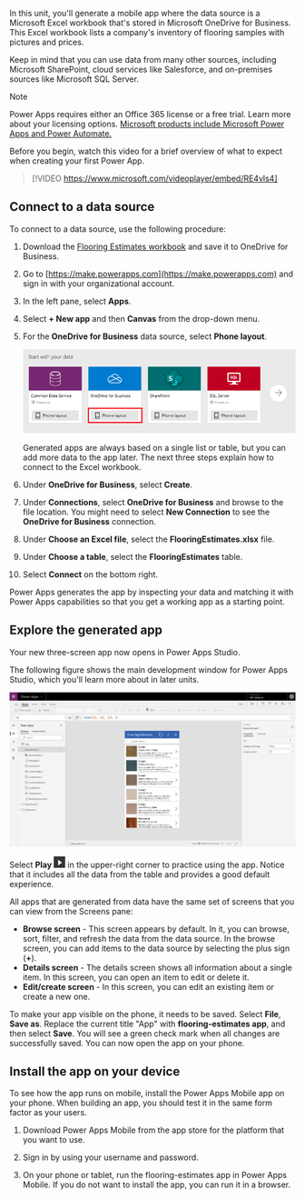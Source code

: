In this unit, you'll generate a mobile app where the data source is a Microsoft Excel workbook that's stored in Microsoft OneDrive for Business. This Excel workbook lists a company's inventory of flooring samples with pictures and prices.

Keep in mind that you can use data from many other sources, including Microsoft SharePoint, cloud services like Salesforce, and on-premises sources like Microsoft SQL Server.

> [!NOTE]
> Power Apps requires either an Office 365 license or a free trial. Learn more about your licensing options. [Microsoft products include Microsoft Power Apps and Power Automate.](https://docs.microsoft.com/powerapps/administrator/pricing-billing-skus)

Before you begin, watch this video for a brief overview of what to expect when creating your first Power App.

> [!VIDEO https://www.microsoft.com/videoplayer/embed/RE4vls4] 

## Connect to a data source

To connect to a data source, use the following procedure: 

1. Download the [Flooring Estimates workbook](https://az787822.vo.msecnd.net/documentation/get-started-from-data/FlooringEstimates.xlsx) and save it to OneDrive for Business.

1. Go to [https://make.powerapps.com](https://make.powerapps.com) and sign in with your organizational account.

1. In the left pane, select **Apps**.

1. Select **+ New app** and then **Canvas** from the drop-down menu.
1. For the **OneDrive for Business** data source, select **Phone layout**.

    ![Phone app from Excel](../media/powerapps-start-excel.png)

    Generated apps are always based on a single list or table, but you can add more data to the app later. The next three steps explain how to connect to the Excel workbook.

1. Under **OneDrive for Business**, select **Create**.  
1. Under **Connections**, select **OneDrive for Business** and browse to the file location.
    You might need to select **New Connection** to see the **OneDrive for Business** connection. 
1. Under **Choose an Excel file**, select the **FlooringEstimates.xlsx** file.
1. Under **Choose a table**, select the **FlooringEstimates** table. 
1. Select **Connect** on the bottom right.

Power Apps generates the app by inspecting your data and matching it with Power Apps capabilities so that you get a working app as a starting point.


## Explore the generated app
Your new three-screen app now opens in Power Apps Studio.

The following figure shows the main development window for Power Apps Studio, which you'll learn more about in later units.

![The generated app](../media/powerapps-full-screen2.png)

Select **Play** ![Start app preview arrow](../media/powerapps-arrow.png) in the upper-right corner to practice using the app. Notice that it includes all the data from the table and provides a good default experience.

All apps that are generated from data have the same set of screens that you can view from the Screens pane:

* **Browse screen** - This screen appears by default. In it, you can browse, sort, filter, and refresh the data from the data source. In the browse screen, you can add items to the data source by selecting the plus sign (**+**).
* **Details screen** - The details screen shows all information about a single item. In this screen, you can open an item to edit or delete it.
* **Edit/create screen** - In this screen, you can edit an existing item or create a new one.

To make your app visible on the phone, it needs to be saved. Select **File**, **Save as**. Replace the current title "App" with **flooring-estimates app**, and then select **Save**. You will see a green check mark when all changes are successfully saved. You can now open the app on your phone. 

## Install the app on your device
To see how the app runs on mobile, install the Power Apps Mobile app on your phone. When building an app, you should test it in the same form factor as your users.

1. Download Power Apps Mobile from the app store for the platform that you want to use.

2. Sign in by using your username and password.

3. On your phone or tablet, run the flooring-estimates app in Power Apps Mobile. If you do not want to install the app, you can run it in a browser.


